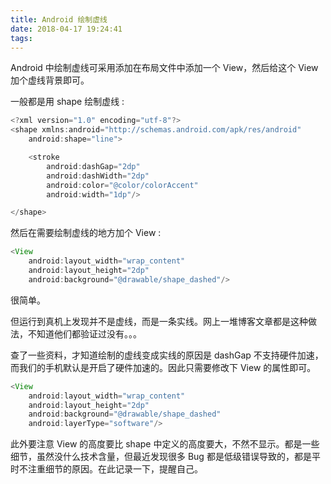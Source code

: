 ```yaml
---
title: Android 绘制虚线
date: 2018-04-17 19:24:41
tags:
---
```


Android 中绘制虚线可采用添加在布局文件中添加一个 View，然后给这个 View 加个虚线背景即可。

一般都是用 shape 绘制虚线 :

```java
<?xml version="1.0" encoding="utf-8"?>
<shape xmlns:android="http://schemas.android.com/apk/res/android"
    android:shape="line">

    <stroke
        android:dashGap="2dp"
        android:dashWidth="2dp"
        android:color="@color/colorAccent"
        android:width="1dp"/>

</shape>
```

然后在需要绘制虚线的地方加个 View :

```java
<View
    android:layout_width="wrap_content"
    android:layout_height="2dp"
    android:background="@drawable/shape_dashed"/>
```

很简单。

但运行到真机上发现并不是虚线，而是一条实线。网上一堆博客文章都是这种做法，不知道他们都验证过没有。。。

查了一些资料，才知道绘制的虚线变成实线的原因是 dashGap 不支持硬件加速，而我们的手机默认是开启了硬件加速的。因此只需要修改下 View 的属性即可。

```java
<View
    android:layout_width="wrap_content"
    android:layout_height="2dp"
    android:background="@drawable/shape_dashed"
    android:layerType="software"/>
```

此外要注意 View 的高度要比 shape 中定义的高度要大，不然不显示。都是一些细节，虽然没什么技术含量，但最近发现很多 Bug 都是低级错误导致的，都是平时不注重细节的原因。在此记录一下，提醒自己。

 